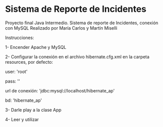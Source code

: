 # Sistema de Reporte de Incidentes
Proyecto final Java Intermedio. Sistema de reporte de Incidentes, conexión con MySQL
Realizado por María Carlos y Martín Miselli

Instrucciones:

1- Encender Apache y MySQL

2- Configurar la conexión en el archivo hibernate.cfg.xml en la carpeta resources, por defecto:

user: 'root'

pass: ''

url de conexión: 'jdbc:mysql://localhost/hibernate_ap'

bd: 'hibernate_ap'

3- Darle play a la clase App

4- Leer y utilizar

